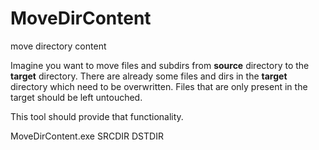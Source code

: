 MoveDirContent
==============
move directory content

Imagine you want to move files and subdirs from **source** directory to the **target** directory. There are
already some files and dirs in the **target** directory which need to be overwritten. Files that are
only present in the target should be left untouched.

This tool should provide that functionality.

MoveDirContent.exe SRCDIR DSTDIR
